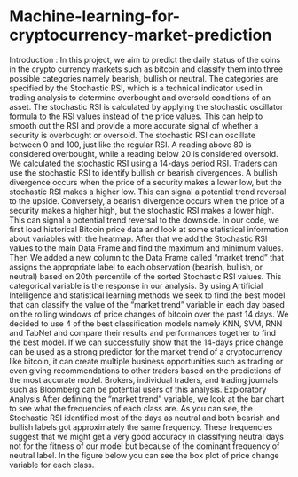 # Machine-learning-for-cryptocurrency-market-prediction
Introduction :
In this project, we aim to predict the daily status of the coins in the crypto currency markets such as bitcoin
and classify them into three possible categories namely bearish, bullish or neutral. The categories are
specified by the Stochastic RSI, which is a technical indicator used in trading analysis to determine
overbought and oversold conditions of an asset. The stochastic RSI is calculated by applying the stochastic
oscillator formula to the RSI values instead of the price values. This can help to smooth out the RSI and
provide a more accurate signal of whether a security is overbought or oversold. The stochastic RSI can
oscillate between 0 and 100, just like the regular RSI. A reading above 80 is considered overbought, while
a reading below 20 is considered oversold. We calculated the stochastic RSI using a 14-days period RSI.
Traders can use the stochastic RSI to identify bullish or bearish divergences. A bullish divergence occurs
when the price of a security makes a lower low, but the stochastic RSI makes a higher low. This can signal
a potential trend reversal to the upside. Conversely, a bearish divergence occurs when the price of a
security makes a higher high, but the stochastic RSI makes a lower high. This can signal a potential trend
reversal to the downside.
In our code, we first load historical Bitcoin price data and look at some statistical information about
variables with the heatmap. After that we add the Stochastic RSI values to the main Data Frame and find
the maximum and minimum values. Then We added a new column to the Data Frame called “market
trend” that assigns the appropriate label to each observation (bearish, bullish, or neutral) based on 20th
percentile of the sorted Stochastic RSI values. This categorical variable is the response in our analysis.
By using Artificial Intelligence and statistical learning methods we seek to find the best model that can
classify the value of the “market trend” variable in each day based on the rolling windows of price changes
of bitcoin over the past 14 days.
We decided to use 4 of the best classification models namely KNN, SVM, RNN and TabNet and compare
their results and performances together to find the best model.
If we can successfully show that the 14-days price change can be used as a strong predictor for the market
trend of a cryptocurrency like bitcoin, it can create multiple business opportunities such as trading or even
giving recommendations to other traders based on the predictions of the most accurate model. Brokers,
individual traders, and trading journals such as Bloomberg can be potential users of this analysis.
Exploratory Analysis
After defining the “market trend” variable, we look at the bar chart to see what the frequencies of each
class are.
As you can see, the Stochastic RSI identified most of the days as neutral and both bearish and bullish labels
got approximately the same frequency. These frequencies suggest that we might get a very good accuracy
in classifying neutral days not for the fitness of our model but because of the dominant frequency of
neutral label.
In the figure below you can see the box plot of price change variable for each class.
